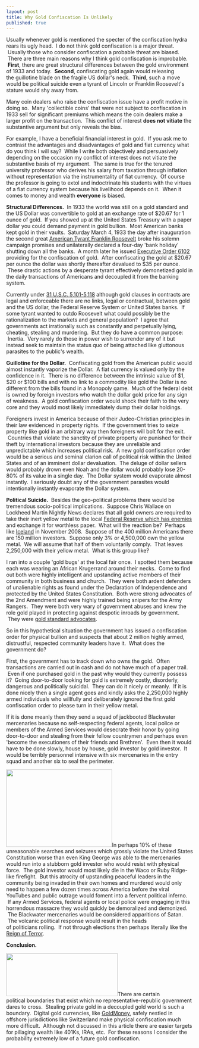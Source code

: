 ```yaml
---
layout: post
title: Why Gold Confiscation Is Unlikely
published: true
---
```

<p>Usually whenever gold is mentioned the specter of the confiscation hydra rears its ugly head.  I do not think gold confiscation is a major threat.  Usually those who consider confiscation a probable threat are biased.  There are three main reasons why I think gold confiscation is improbable.  <strong>First</strong>, there are great structural differences between the gold environment of 1933 and today.  <strong>Second</strong>, confiscating gold again would releasing the guillotine blade on the fragile US dollar's neck.  <strong>Third</strong>, such a move would be political suicide even a tyrant of Lincoln or Franklin Roosevelt's stature would shy away from.</p>
<p>Many coin dealers who raise the confiscation issue have a profit motive in doing so.  Many 'collectible coins' that were not subject to confiscation in 1933 sell for significant premiums which means the coin dealers make a larger profit on the transaction.  This conflict of interest <strong>does not vitiate</strong> the substantive argument but only reveals the bias.</p>
<p>For example, I have a beneficial financial interest in gold.  If you ask me to contrast the advantages and disadvantages of gold and fiat currency what do you think I will say?  While I write both objectively and persuasively depending on the occasion my conflict of interest does not vitiate the substantive basis of my argument.  The same is true for the tenured university professor who derives his salary from taxation through inflation without representation via the instrumentality of fiat currency.  Of course the professor is going to extol and indoctrinate his students with the virtues of a fiat currency system because his livelihood depends on it.  When it comes to money and wealth <strong>everyone</strong> is biased.</p>
<p><strong>Structural Differences.</strong>  In 1933 the world was still on a gold standard and the US Dollar was convertible to gold at an exchange rate of $20.67 for 1 ounce of gold.  If you showed up at the United States Treasury with a paper dollar you could demand payment in gold bullion.  Most American banks kept gold in their vaults.  Saturday March 4, 1933 the day after inauguration the second great <a href="http://www.runtogold.com/2008/11/gold-standard-advocate/">American Tyrant Franklin Roosevelt</a> broke his solemn campaign promises and unilaterally declared a four-day 'bank holiday' shutting down all the banks.  A month later he issued <a href="http://www.runtogold.com/images/EO6102.pdf" target="_blank">Executive Order 6102</a> providing for the confiscation of gold.  After confiscating the gold at $20.67 per ounce the dollar was shortly thereafter devalued to $35 per ounce.  These drastic actions by a desperate tyrant effectively demonetized gold in the daily transactions of Americans and decoupled it from the banking system.</p>
<p>Currently under <a href="http://www.law.cornell.edu/uscode/31/usc_sup_01_31_08_IV_10_51.html" target="_blank">31 U.S.C. 5,101-5,118</a> although gold clauses in contracts are legal and enforceable there are no links, legal or contractual, between gold and the US dollar, the Federal Reserve System or United States banks.  If some tyrant wanted to outdo Roosevelt what could possibly be the rationalization to the markets and general population?  I agree that governments act irrationally such as constantly and perpetually lying, cheating, stealing and murdering.  But they do have a common purpose:  Inertia.  Very rarely do those in power wish to surrender any of it but instead seek to maintain the status quo of being attached like gluttonous parasites to the public's wealth.</p>
<p><strong>Guillotine for the Dollar.</strong>  Confiscating gold from the American public would almost instantly vaporize the Dollar.  A fiat currency is valued only by the confidence in it.  There is no difference between the intrinsic value of $1, $20 or $100 bills and with no link to a commodity like gold the Dollar is no different from the bills found in a Monopoly game.  Much of the federal debt is owned by foreign investors who watch the dollar gold price for any sign of weakness.  A gold confiscation order would shock their faith to the very core and they would most likely immediately dump their dollar holdings.</p>
<p>Foreigners invest in America because of their Judeo-Christian principles in their law evidenced in property rights.  If the government tries to seize property like gold in an arbitrary way then foreigners will bolt for the exit.  Countries that violate the sanctity of private property are punished for their theft by international investors because they are unreliable and unpredictable which increases political risk.  A new gold confiscation order would be a serious and seminal clarion call of political risk within the United States and of an imminent dollar devaluation.  The deluge of dollar sellers would probably drown even Noah and the dollar would probably lose 20-80% of its value in a single day.  The Dollar system would evaporate almost instantly.  I seriously doubt any of the government parasites would intentionally instantly evaporate the Dollar system.</p>
<p><strong>Political Suicide.</strong>  Besides the geo-political problems there would be tremendous socio-political implications.  Suppose Chris Wallace on Lockheed Martin Nightly News declares that all gold owners are required to take their inert yellow metal to the local <a href="http://www.runtogold.com/2008/11/the-federal-reserve-has-enemies/">Federal Reserve which has enemies</a> and exchange it for worthless paper.  What will the reaction be?  Perhaps like <a href="http://www.runtogold.com/2008/11/civil-unrest-in-iceland/">Iceland</a> in November 2008.  Suppose of the 400 million Americans there are 150 million investors.  Suppose only 3% or 4,500,000 own the yellow metal.  We will assume that half of them voluntarily comply.  That leaves 2,250,000 with their yellow metal.  What is this group like?</p>
<p>I ran into a couple 'gold bugs' at the local fair once.  I spotted them because each was wearing an African Krugerrand around their necks.  Come to find out both were highly intelligent and upstanding active members of their community in both business and church.  They were both ardent defenders of unalienable rights as found under the Declaration of Independence and protected by the United States Constitution.  Both were strong advocates of the 2nd Amendment and were highly trained being snipers for the Army Rangers.  They were both very wary of government abuses and knew the role gold played in protecting against despotic inroads by government.  They were <a href="http://www.runtogold.com/2008/11/gold-standard-advocate/">gold standard advocates</a>.</p>
<p>So in this hypothetical situation the government has issued a confiscation order for physical bullion and suspects that about 2 million highly armed, distrustful, respected community leaders have it.  What does the government do?</p>
<p>First, the government has to track down who owns the gold.  Often transactions are carried out in cash and do not have much of a paper trail.  Even if one purchased gold in the past why would they currently possess it?  Going door-to-door looking for gold is extremely costly, disorderly, dangerous and politically suicidal.  They can do it nicely or meanly.  If it is done nicely then a single agent goes and kindly asks the 2,250,000 highly armed individuals who willfully and deliberately ignored the first gold confiscation order to please turn in their yellow metal.</p>
<p>If it is done meanly then they send a squad of jackbooted Blackwater mercenaries because no self-respecting federal agents, local police or members of the Armed Services would desecrate their honor by going door-to-door and stealing from their fellow countrymen and perhaps even 'become the executioners of their friends and Brethren'.  Even then it would have to be done slowly, house by house, gold investor by gold investor.  It would be terribly personnel intensive with six mercenaries in the entry squad and another six to seal the perimeter.</p>
<p><img class="alignright" title="Reign of Terror" src="{{ site.baseurl }}/images/guillotine.jpg" alt="" width="285" height="208" />In perhaps 10% of these unreasonable searches and seizures which grossly violate the United States Constitution worse than even King George was able to the mercenaries would run into a stubborn gold investor who would resist with physical force.  The gold investor would most likely die in the Waco or Ruby Ridge-like firefight.  But this atrocity of upstanding peaceful leaders in the community being invaded in their own homes and murdered would only need to happen a few dozen times across America before the viral YouTubes and public outrage would foment into a fervent political inferno.  If any Armed Services, federal agents or local police were engaging in this horrendous massacre they would quickly be demoralized and demonized.  The Blackwater mercenaries would be considered apparitions of Satan.  The volcanic political response would result in the heads of politicians rolling.  If not through elections then perhaps literally like the <a href="http://www.runtogold.com/2008/10/causing-political-pain/">Reign of Terror</a>.</p>
<p><strong>Conclusion.</strong></p>
<p><a href="http://www.runtogold.com/goldmoney/"><img class="alignright" title="GoldMoney Banner" src="{{ site.baseurl }}/images/gmy19.gif" alt="" width="300" height="115" /></a>There are certain political boundaries that exist which no representative-republic government dares to cross.  Stealing private gold in a decoupled gold world is such a boundary.  Digital gold currencies, like <a href="http://www.runtogold.com/goldmoney/">GoldMoney</a>, safely nestled in offshore jurisdictions like Switzerland make physical confiscation much more difficult.  Although not discussed in this article there are easier targets for pillaging wealth like 401Ks, IRAs, etc.  For these reasons I consider the probability extremely low of a future gold confiscation.</p>
